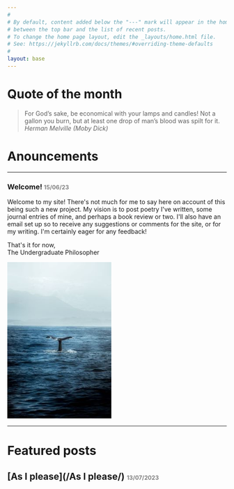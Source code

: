 ```yaml
---
#
# By default, content added below the "---" mark will appear in the home page
# between the top bar and the list of recent posts.
# To change the home page layout, edit the _layouts/home.html file.
# See: https://jekyllrb.com/docs/themes/#overriding-theme-defaults
#
layout: base
---
```


# Quote of the month
>For God’s sake, be economical with your lamps and candles! Not a gallon you burn, but at least one drop of man’s blood was spilt for it. <br> *Herman Melville (Moby Dick)*

# Anouncements
___

### Welcome! <span style="color:grey"> <font size="2"> 15/06/23 </font> </span>

Welcome to my site! There's not much for me to say here on account of this being such a new project. My vision is to post poetry I've written, some journal entries of mine, and perhaps a book review or two. I'll also have an email set up so to receive any suggestions or comments for the site, or for my writing. I'm certainly eager for any feedback!

That's it for now, <br>
The Undergraduate Philosopher

![alt text](/assets/images/Whale_image.jpg)

___


# Featured posts

## [As I please](/As I please/) <span style="color:grey"> <font size="2"> 13/07/2023



